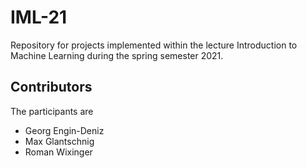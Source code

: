 # IML-21
Repository for projects implemented within the lecture Introduction to Machine Learning during the spring semester 2021.


## Contributors
The participants are 
- Georg Engin-Deniz
- Max Glantschnig
- Roman Wixinger
